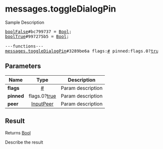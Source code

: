# messages.toggleDialogPin

Sample Description

<pre>
<a href="../constructor/boolFalse">boolFalse</a>#bc799737 = <a href="../type/Bool.md">Bool</a>;
<a href="../constructor/boolTrue">boolTrue</a>#997275b5 = <a href="../type/Bool.md">Bool</a>;

---functions---
<a href="../method/messages.toggleDialogPin.md">messages.toggleDialogPin</a>#3289be6a flags:<a href="../type/#.md">#</a> pinned:flags.0?<a href="../type/true.md">true</a> peer:<a href="../type/InputPeer.md">InputPeer</a> = <a href="../type/Bool.md">Bool</a>;
</pre>

## Parameters

| Name | Type | Description |
|------|:----:|-------------|
| **flags** | <a href="../type/#.md">#</a> | Param description |
| **pinned** | flags.0?<a href="../type/true.md">true</a> | Param description |
| **peer** | <a href="../type/InputPeer.md">InputPeer</a> | Param description |

## Result

Returns <a href="../type/Bool.md">Bool</a>

Describe the result

